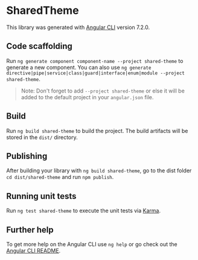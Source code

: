 # SharedTheme

This library was generated with [Angular CLI](https://github.com/angular/angular-cli) version 7.2.0.

## Code scaffolding

Run `ng generate component component-name --project shared-theme` to generate a new component. You can also use `ng generate directive|pipe|service|class|guard|interface|enum|module --project shared-theme`.

> Note: Don't forget to add `--project shared-theme` or else it will be added to the default project in your `angular.json` file.

## Build

Run `ng build shared-theme` to build the project. The build artifacts will be stored in the `dist/` directory.

## Publishing

After building your library with `ng build shared-theme`, go to the dist folder `cd dist/shared-theme` and run `npm publish`.

## Running unit tests

Run `ng test shared-theme` to execute the unit tests via [Karma](https://karma-runner.github.io).

## Further help

To get more help on the Angular CLI use `ng help` or go check out the [Angular CLI README](https://github.com/angular/angular-cli/blob/master/README.md).
